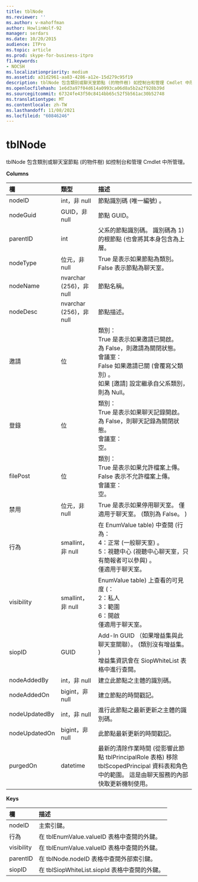 ```yaml
---
title: tblNode
ms.reviewer: ''
ms.author: v-mahoffman
author: HowlinWolf-92
manager: serdars
ms.date: 10/20/2015
audience: ITPro
ms.topic: article
ms.prod: skype-for-business-itpro
f1.keywords:
- NOCSH
ms.localizationpriority: medium
ms.assetid: a31d2961-aa83-4286-a12e-15d279c95f19
description: tblNode 包含類別或聊天室節點 (的物件樹) 如控制台和管理 Cmdlet 中所管理。
ms.openlocfilehash: 1e6d3a97f04d614a0993ca06d8a5b2a2f928b39d
ms.sourcegitcommit: 67324fe43f50c8414bb65c52f5b561ac30b52748
ms.translationtype: MT
ms.contentlocale: zh-TW
ms.lasthandoff: 11/08/2021
ms.locfileid: "60846246"
---
```

# <a name="tblnode"></a>tblNode
 
tblNode 包含類別或聊天室節點 (的物件樹) 如控制台和管理 Cmdlet 中所管理。
  
**Columns**

|**欄**|**類型**|**描述**|
|:-----|:-----|:-----|
|nodeID  <br/> |int，非 null  <br/> |節點識別碼 (唯一編號) 。  <br/> |
|nodeGuid  <br/> |GUID，非 null  <br/> |節點 GUID。  <br/> |
|parentID  <br/> |int  <br/> |父系的節點識別碼。 識別碼為 1) 的根節點 (也會將其本身包含為上層。  <br/> |
|nodeType  <br/> |位元，非 null  <br/> |True 是表示如果節點為類別。  <br/> False 表示節點為聊天室。  <br/> |
|nodeName  <br/> |nvarchar (256)，非 null  <br/> |節點名稱。  <br/> |
|nodeDesc  <br/> |nvarchar (256)，非 null  <br/> |節點描述。  <br/> |
|邀請  <br/> |位  <br/> | 類別： <br/>  True 是表示如果邀請已開啟。 <br/>  為 False，則邀請為關閉狀態。 <br/>  會議室： <br/>  False 如果邀請已關 (會覆寫父類別) 。 <br/>  如果 [邀請] 設定繼承自父系類別，則為 Null。 <br/> |
|登錄  <br/> |位  <br/> | 類別： <br/>  True 是表示如果聊天記錄開啟。 <br/>  為 False，則聊天記錄為關閉狀態。 <br/>  會議室： <br/>  空。 <br/> |
|filePost  <br/> |位  <br/> | 類別： <br/>  True 是表示如果允許檔案上傳。 <br/>  False 表示不允許檔案上傳。 <br/>  會議室： <br/>  空。 <br/> |
|禁用  <br/> |位元，非 null  <br/> |True 是表示如果停用聊天室。 僅適用于聊天室。  (類別為 False。 )   <br/> |
|行為  <br/> |smallint，非 null  <br/> | 在 EnumValue table) 中查閱 (行為： <br/>  4：正常 (一般聊天室) 。 <br/>  5：視聽中心 (視聽中心聊天室，只有簡報者可以參與) 。 <br/>  僅適用于聊天室。 <br/> |
|visibility  <br/> |smallint，非 null  <br/> | EnumValue table) 上查看的可見度 (： <br/>  2：私人 <br/>  3：範圍 <br/>  6：開啟 <br/>  僅適用于聊天室。 <br/> |
|siopID  <br/> |GUID  <br/> |Add-In GUID （如果增益集與此聊天室關聯）。  (類別沒有增益集。 )   <br/> 增益集資訊會在 SiopWhiteList 表格中進行查閱。  <br/> |
|nodeAddedBy  <br/> |int，非 null  <br/> |建立此節點之主體的識別碼。  <br/> |
|nodeAddedOn  <br/> |bigint，非 null  <br/> |建立節點的時間戳記。  <br/> |
|nodeUpdatedBy  <br/> |int，非 null  <br/> |進行此節點之最新更新之主體的識別碼。  <br/> |
|nodeUpdatedOn  <br/> |bigint，非 null  <br/> |此節點最新更新的時間戳記。  <br/> |
|purgedOn  <br/> |datetime  <br/> |最新的清除作業時間 (從影響此節點 tblPrincipalRole 表格) 移除 tblScopedPrincipal 資料表和角色中的範圍。 這是由聊天服務的內部快取更新機制使用。  <br/> |
   
**Keys**

|**欄**|**描述**|
|:-----|:-----|
|nodeID  <br/> |主索引鍵。  <br/> |
|行為  <br/> |在 tblEnumValue.valueID 表格中查閱的外鍵。  <br/> |
|visibility  <br/> |在 tblEnumValue.valueID 表格中查閱的外鍵。  <br/> |
|parentID  <br/> |在 tblNode.nodeID 表格中查閱外部索引鍵。  <br/> |
|siopID  <br/> |在 tblSiopWhiteList.siopId 表格中查閱的外鍵。  <br/> |
   


